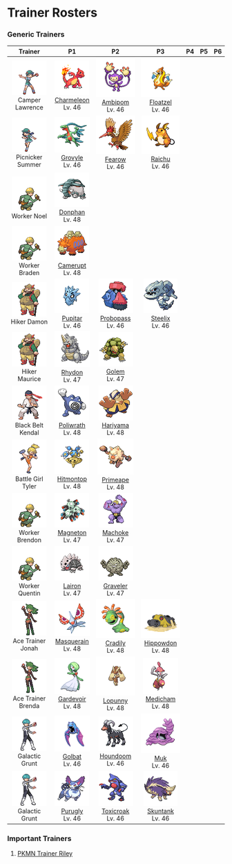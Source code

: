 # Trainer Rosters

### Generic Trainers

| Trainer | P1 | P2 | P3 | P4 | P5 | P6 |
|:-------:|:--:|:--:|:--:|:--:|:--:|:--:|
| ![Camper Lawrence](../../assets/trainers/camper.png "Camper Lawrence")<br>Camper Lawrence | ![Charmeleon](../../assets/sprites/charmeleon/front.gif "Charmeleon")<br>[Charmeleon](../../pokemon/charmeleon.md/)<br>Lv. 46 | ![Ambipom](../../assets/sprites/ambipom/front.gif "Ambipom")<br>[Ambipom](../../pokemon/ambipom.md/)<br>Lv. 46 | ![Floatzel](../../assets/sprites/floatzel/front.gif "Floatzel")<br>[Floatzel](../../pokemon/floatzel.md/)<br>Lv. 46 |
| ![Picnicker Summer](../../assets/trainers/picnicker.png "Picnicker Summer")<br>Picnicker Summer | ![Grovyle](../../assets/sprites/grovyle/front.gif "Grovyle")<br>[Grovyle](../../pokemon/grovyle.md/)<br>Lv. 46 | ![Fearow](../../assets/sprites/fearow/front.gif "Fearow")<br>[Fearow](../../pokemon/fearow.md/)<br>Lv. 46 | ![Raichu](../../assets/sprites/raichu/front.gif "Raichu")<br>[Raichu](../../pokemon/raichu.md/)<br>Lv. 46 |
| ![Worker Noel](../../assets/trainers/worker.png "Worker Noel")<br>Worker Noel | ![Donphan](../../assets/sprites/donphan/front.gif "Donphan")<br>[Donphan](../../pokemon/donphan.md/)<br>Lv. 48 |
| ![Worker Braden](../../assets/trainers/worker.png "Worker Braden")<br>Worker Braden | ![Camerupt](../../assets/sprites/camerupt/front.gif "Camerupt")<br>[Camerupt](../../pokemon/camerupt.md/)<br>Lv. 48 |
| ![Hiker Damon](../../assets/trainers/hiker.png "Hiker Damon")<br>Hiker Damon | ![Pupitar](../../assets/sprites/pupitar/front.gif "Pupitar")<br>[Pupitar](../../pokemon/pupitar.md/)<br>Lv. 46 | ![Probopass](../../assets/sprites/probopass/front.gif "Probopass")<br>[Probopass](../../pokemon/probopass.md/)<br>Lv. 46 | ![Steelix](../../assets/sprites/steelix/front.gif "Steelix")<br>[Steelix](../../pokemon/steelix.md/)<br>Lv. 46 |
| ![Hiker Maurice](../../assets/trainers/hiker.png "Hiker Maurice")<br>Hiker Maurice | ![Rhydon](../../assets/sprites/rhydon/front.gif "Rhydon")<br>[Rhydon](../../pokemon/rhydon.md/)<br>Lv. 47 | ![Golem](../../assets/sprites/golem/front.gif "Golem")<br>[Golem](../../pokemon/golem.md/)<br>Lv. 47 |
| ![Black Belt Kendal](../../assets/trainers/black_belt.png "Black Belt Kendal")<br>Black Belt Kendal | ![Poliwrath](../../assets/sprites/poliwrath/front.gif "Poliwrath")<br>[Poliwrath](../../pokemon/poliwrath.md/)<br>Lv. 48 | ![Hariyama](../../assets/sprites/hariyama/front.gif "Hariyama")<br>[Hariyama](../../pokemon/hariyama.md/)<br>Lv. 48 |
| ![Battle Girl Tyler](../../assets/trainers/battle_girl.png "Battle Girl Tyler")<br>Battle Girl Tyler | ![Hitmontop](../../assets/sprites/hitmontop/front.gif "Hitmontop")<br>[Hitmontop](../../pokemon/hitmontop.md/)<br>Lv. 48 | ![Primeape](../../assets/sprites/primeape/front.gif "Primeape")<br>[Primeape](../../pokemon/primeape.md/)<br>Lv. 48 |
| ![Worker Brendon](../../assets/trainers/worker.png "Worker Brendon")<br>Worker Brendon | ![Magneton](../../assets/sprites/magneton/front.gif "Magneton")<br>[Magneton](../../pokemon/magneton.md/)<br>Lv. 47 | ![Machoke](../../assets/sprites/machoke/front.gif "Machoke")<br>[Machoke](../../pokemon/machoke.md/)<br>Lv. 47 |
| ![Worker Quentin](../../assets/trainers/worker.png "Worker Quentin")<br>Worker Quentin | ![Lairon](../../assets/sprites/lairon/front.gif "Lairon")<br>[Lairon](../../pokemon/lairon.md/)<br>Lv. 47 | ![Graveler](../../assets/sprites/graveler/front.gif "Graveler")<br>[Graveler](../../pokemon/graveler.md/)<br>Lv. 47 |
| ![Ace Trainer Jonah](../../assets/trainers/ace_trainer.png "Ace Trainer Jonah")<br>Ace Trainer Jonah | ![Masquerain](../../assets/sprites/masquerain/front.gif "Masquerain")<br>[Masquerain](../../pokemon/masquerain.md/)<br>Lv. 48 | ![Cradily](../../assets/sprites/cradily/front.gif "Cradily")<br>[Cradily](../../pokemon/cradily.md/)<br>Lv. 48 | ![Hippowdon](../../assets/sprites/hippowdon/front.gif "Hippowdon")<br>[Hippowdon](../../pokemon/hippowdon.md/)<br>Lv. 48 |
| ![Ace Trainer Brenda](../../assets/trainers/ace_trainer.png "Ace Trainer Brenda")<br>Ace Trainer Brenda | ![Gardevoir](../../assets/sprites/gardevoir/front.gif "Gardevoir")<br>[Gardevoir](../../pokemon/gardevoir.md/)<br>Lv. 48 | ![Lopunny](../../assets/sprites/lopunny/front.gif "Lopunny")<br>[Lopunny](../../pokemon/lopunny.md/)<br>Lv. 48 | ![Medicham](../../assets/sprites/medicham/front.gif "Medicham")<br>[Medicham](../../pokemon/medicham.md/)<br>Lv. 48 |
| ![Galactic Grunt](../../assets/trainers/galactic_grunt.png "Galactic Grunt")<br>Galactic Grunt | ![Golbat](../../assets/sprites/golbat/front.gif "Golbat")<br>[Golbat](../../pokemon/golbat.md/)<br>Lv. 46 | ![Houndoom](../../assets/sprites/houndoom/front.gif "Houndoom")<br>[Houndoom](../../pokemon/houndoom.md/)<br>Lv. 46 | ![Muk](../../assets/sprites/muk/front.gif "Muk")<br>[Muk](../../pokemon/muk.md/)<br>Lv. 46 |
| ![Galactic Grunt](../../assets/trainers/galactic_grunt.png "Galactic Grunt")<br>Galactic Grunt | ![Purugly](../../assets/sprites/purugly/front.gif "Purugly")<br>[Purugly](../../pokemon/purugly.md/)<br>Lv. 46 | ![Toxicroak](../../assets/sprites/toxicroak/front.gif "Toxicroak")<br>[Toxicroak](../../pokemon/toxicroak.md/)<br>Lv. 46 | ![Skuntank](../../assets/sprites/skuntank/front.gif "Skuntank")<br>[Skuntank](../../pokemon/skuntank.md/)<br>Lv. 46 |


### Important Trainers

1. [PKMN Trainer Riley](important_trainers.md#pkmn-trainer-riley)
